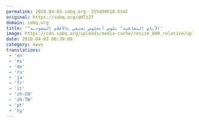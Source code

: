 ```yaml
---
permalink: 2018-04-03-sabq.org--355409610.html
original: https://sabq.org/qHTzZf
domain: sabq.org
title: '"الأيام الثقافية" بلوس أنجلوس تحتفي بالأفلام السعودية'
image: https://cdn.sabq.org/uploads/media-cache/resize_800_relative/uploads/material-file/5ac31caae40a56d9c5bc4634/5ac31ca76e48b.jpg
date: 2018-04-03 06:39:09
category: news
translations: 
 - 'en'
 - 'es'
 - 'de'
 - 'ru'
 - 'ja'
 - 'fr'
 - 'it'
 - 'zh-CN'
 - 'zh-TW'
 - 'pt'
 - 'hy'
---
```


